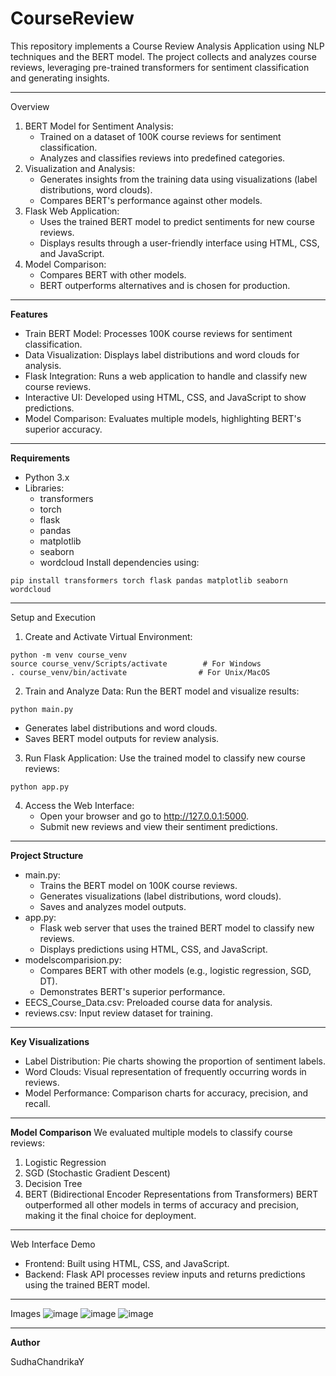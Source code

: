 # CourseReview

This repository implements a Course Review Analysis Application using NLP techniques and the BERT model. The project collects and analyzes course reviews, leveraging pre-trained transformers for sentiment classification and generating insights.

________________________________________
Overview
1. BERT Model for Sentiment Analysis:
    - Trained on a dataset of 100K course reviews for sentiment classification.
    - Analyzes and classifies reviews into predefined categories.
2. Visualization and Analysis:
    - Generates insights from the training data using visualizations (label distributions, word clouds).
    - Compares BERT's performance against other models.
3. Flask Web Application:
    - Uses the trained BERT model to predict sentiments for new course reviews.
    - Displays results through a user-friendly interface using HTML, CSS, and JavaScript.
4. Model Comparison:
    - Compares BERT with other models.
    - BERT outperforms alternatives and is chosen for production.
________________________________________
**Features**
- Train BERT Model: Processes 100K course reviews for sentiment classification.
- Data Visualization: Displays label distributions and word clouds for analysis.
- Flask Integration: Runs a web application to handle and classify new course reviews.
- Interactive UI: Developed using HTML, CSS, and JavaScript to show predictions.
- Model Comparison: Evaluates multiple models, highlighting BERT's superior accuracy.
________________________________________
**Requirements**
- Python 3.x
- Libraries:
    - transformers
    - torch
    - flask
    - pandas
    - matplotlib
    - seaborn
    - wordcloud
Install dependencies using:
```
pip install transformers torch flask pandas matplotlib seaborn wordcloud
```
________________________________________
Setup and Execution
1. Create and Activate Virtual Environment:
```
python -m venv course_venv
source course_venv/Scripts/activate        # For Windows
. course_venv/bin/activate                # For Unix/MacOS
```
2. Train and Analyze Data:
Run the BERT model and visualize results:
```
python main.py
```
   - Generates label distributions and word clouds.
   - Saves BERT model outputs for review analysis.
3. Run Flask Application:
Use the trained model to classify new course reviews:
```
python app.py
```
4. Access the Web Interface:
   - Open your browser and go to http://127.0.0.1:5000.
   - Submit new reviews and view their sentiment predictions.
________________________________________
**Project Structure**
- main.py:
  - Trains the BERT model on 100K course reviews.
  - Generates visualizations (label distributions, word clouds).
  - Saves and analyzes model outputs.
- app.py:
  - Flask web server that uses the trained BERT model to classify new reviews.
  - Displays predictions using HTML, CSS, and JavaScript.
- modelscomparision.py:
  - Compares BERT with other models (e.g., logistic regression, SGD, DT).
  - Demonstrates BERT's superior performance.
- EECS_Course_Data.csv: Preloaded course data for analysis.
- reviews.csv: Input review dataset for training.
________________________________________
**Key Visualizations**
- Label Distribution: Pie charts showing the proportion of sentiment labels.
- Word Clouds: Visual representation of frequently occurring words in reviews.
- Model Performance: Comparison charts for accuracy, precision, and recall.
________________________________________
**Model Comparison**
We evaluated multiple models to classify course reviews:
1.	Logistic Regression
2.	SGD (Stochastic Gradient Descent)
3.	Decision Tree
4.	BERT (Bidirectional Encoder Representations from Transformers)
BERT outperformed all other models in terms of accuracy and precision, making it the final choice for deployment.
________________________________________
Web Interface Demo
- Frontend: Built using HTML, CSS, and JavaScript.
- Backend: Flask API processes review inputs and returns predictions using the trained BERT model.
________________________________________
Images
![image](https://github.com/user-attachments/assets/5c212f3f-1e8e-4e84-bb93-99c1b6192f83)
![image](https://github.com/user-attachments/assets/b700d246-3527-4d22-ace4-63568ae59b00)
![image](https://github.com/user-attachments/assets/2e8dce13-665a-46fb-806c-7efa80c78177)
________________________________________
**Author**

SudhaChandrikaY




